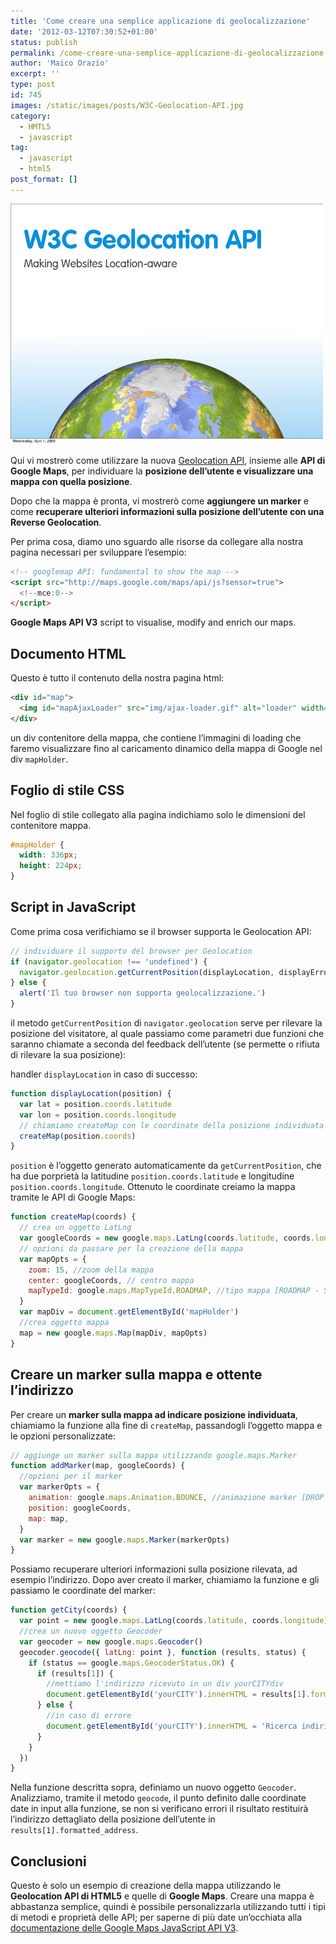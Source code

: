 ```yaml
---
title: 'Come creare una semplice applicazione di geolocalizzazione'
date: '2012-03-12T07:30:52+01:00'
status: publish
permalink: /come-creare-una-semplice-applicazione-di-geolocalizzazione
author: 'Maico Orazio'
excerpt: ''
type: post
id: 745
images: /static/images/posts/W3C-Geolocation-API.jpg
category:
  - HMTL5
  - javascript
tag:
  - javascript
  - html5
post_format: []
---
```


![](/static/images/posts/W3C-Geolocation-API.jpg 'W3C Geolocation API')

Qui vi mostrerò come utilizzare la nuova [Geolocation API](http://dev.w3.org/geo/api/spec-source.html 'Geolocation API Specification'), insieme alle **API di Google Maps**, per individuare la **posizione dell’utente e visualizzare una mappa con quella posizione**.

Dopo che la mappa è pronta, vi mostrerò come **aggiungere un marker** e come **recuperare ulteriori informazioni sulla posizione dell’utente con una Reverse Geolocation**.

Per prima cosa, diamo uno sguardo alle risorse da collegare alla nostra pagina necessari per sviluppare l’esempio:

```html
<!-- googlemap API: fundamental to show the map -->
<script src="http://maps.google.com/maps/api/js?sensor=true">
  <!--mce:0-->
</script>
```

**Google Maps API V3** script to visualise, modify and enrich our maps.

## Documento HTML

Questo è tutto il contenuto della nostra pagina html:

```html
<div id="map">
  <img id="mapAjaxLoader" src="img/ajax-loader.gif" alt="loader" width="32" height="32" />
</div>
```

un div contenitore della mappa, che contiene l’immagini di loading che faremo visualizzare fino al caricamento dinamico della mappa di Google nel div `mapHolder`.

## Foglio di stile CSS

Nel foglio di stile collegato alla pagina indichiamo solo le dimensioni del contenitore mappa.

```css
#mapHolder {
  width: 336px;
  height: 224px;
}
```

## Script in JavaScript

Come prima cosa verifichiamo se il browser supporta le Geolocation API:

```js
// individuare il supporto del browser per Geolocation
if (navigator.geolocation !== 'undefined') {
  navigator.geolocation.getCurrentPosition(displayLocation, displayError)
} else {
  alert('Il tuo browser non supporta geolocalizzazione.')
}
```

il metodo `getCurrentPosition` di `navigator.geolocation` serve per rilevare la posizione del visitatore, al quale passiamo come parametri due funzioni che saranno chiamate a seconda del feedback dell’utente (se permette o rifiuta di rilevare la sua posizione):

handler `displayLocation` in caso di successo:

```js
function displayLocation(position) {
  var lat = position.coords.latitude
  var lon = position.coords.longitude
  // chiamiamo createMap con le coordinate della posizione individuata
  createMap(position.coords)
}
```

`position` è l’oggetto generato automaticamente da `getCurrentPosition`, che ha due porprietà la latitudine `position.coords.latitude` e longitudine `position.coords.longitude`. Ottenuto le coordinate creiamo la mappa tramite le API di Google Maps:

```js
function createMap(coords) {
  // crea un oggetto LatLng
  var googleCoords = new google.maps.LatLng(coords.latitude, coords.longitude)
  // opzioni da passare per la creazione della mappa
  var mapOpts = {
    zoom: 15, //zoom della mappa
    center: googleCoords, // centro mappa
    mapTypeId: google.maps.MapTypeId.ROADMAP, //tipo mappa [ROADMAP - SATELLITE - HYBRID]
  }
  var mapDiv = document.getElementById('mapHolder')
  //crea oggetto mappa
  map = new google.maps.Map(mapDiv, mapOpts)
}
```

## Creare un marker sulla mappa e ottente l’indirizzo

Per creare un **marker sulla mappa ad indicare posizione individuata**, chiamiamo la funzione alla fine di `createMap`, passandogli l’oggetto mappa e le opzioni personalizzate:

```js
// aggiunge un marker sulla mappa utilizzando google.maps.Marker
function addMarker(map, googleCoords) {
  //opzioni per il marker
  var markerOpts = {
    animation: google.maps.Animation.BOUNCE, //animazione marker [DROP / BOUNCE]
    position: googleCoords,
    map: map,
  }
  var marker = new google.maps.Marker(markerOpts)
}
```

Possiamo recuperare ulteriori informazioni sulla posizione rilevata, ad esempio l’indirizzo. Dopo aver creato il marker, chiamiamo la funzione e gli passiamo le coordinate del marker:

```js
function getCity(coords) {
  var point = new google.maps.LatLng(coords.latitude, coords.longitude)
  //crea un nuovo oggetto Geocoder
  var geocoder = new google.maps.Geocoder()
  geocoder.geocode({ latLng: point }, function (results, status) {
    if (status == google.maps.GeocoderStatus.OK) {
      if (results[1]) {
        //mettiamo l'indirizzo ricevuto in un div yourCITYdiv
        document.getElementById('yourCITY').innerHTML = results[1].formatted_address
      } else {
        //in caso di errore
        document.getElementById('yourCITY').innerHTML = 'Ricerca indirizzo non riuscita: ' + status
      }
    }
  })
}
```

Nella funzione descritta sopra, definiamo un nuovo oggetto `Geocoder`. Analizziamo, tramite il metodo `geocode`, il punto definito dalle coordinate date in input alla funzione, se non si verificano errori il risultato restituirà l’indirizzo dettagliato della posizione dell’utente in `results[1].formatted_address`.

## Conclusioni

Questo è solo un esempio di creazione della mappa utilizzando le **Geolocation API di HTML5** e quelle di **Google Maps**. Creare una mappa è abbastanza semplice, quindi è possibile personalizzarla utilizzando tutti i tipi di metodi e proprietà delle API; per saperne di più date un’occhiata alla [documentazione delle Google Maps JavaScript API V3](http://code.google.com/intl/it-IT/apis/maps/documentation/javascript/ 'Google Maps JavaScript API V3').
